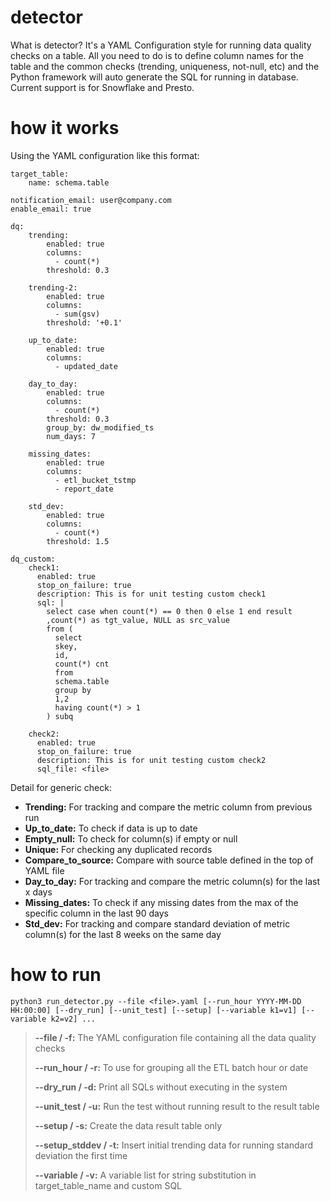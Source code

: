 # detector
What is detector? It's a YAML Configuration style for running data quality checks on a table. All you need to do is to define column names for the table and the common checks (trending, uniqueness, not-null, etc) and the Python framework will auto generate the SQL for running in database. Current support is for Snowflake and Presto.

# how it works
Using the YAML configuration like this format:
```
target_table:
    name: schema.table
 
notification_email: user@company.com
enable_email: true
 
dq:
    trending:
        enabled: true
        columns:
          - count(*)
        threshold: 0.3
 
    trending-2:
        enabled: true
        columns:
          - sum(gsv)
        threshold: '+0.1'
 
    up_to_date:
        enabled: true
        columns:
          - updated_date
 
    day_to_day:
        enabled: true
        columns:
          - count(*)
        threshold: 0.3
        group_by: dw_modified_ts
        num_days: 7
 
    missing_dates:
        enabled: true
        columns:
          - etl_bucket_tstmp
          - report_date
 
    std_dev:
        enabled: true
        columns:
          - count(*)
        threshold: 1.5
 
dq_custom:
    check1:
      enabled: true
      stop_on_failure: true
      description: This is for unit testing custom check1
      sql: |
        select case when count(*) == 0 then 0 else 1 end result
        ,count(*) as tgt_value, NULL as src_value
        from (
          select
          skey,
          id,
          count(*) cnt
          from
          schema.table
          group by
          1,2
          having count(*) > 1
        ) subq
 
    check2:
      enabled: true
      stop_on_failure: true
      description: This is for unit testing custom check2
      sql_file: <file>
```

Detail for generic check:
- **Trending:** For tracking and compare the metric column from previous run
- **Up_to_date:** To check if data is up to date
- **Empty_null:** To check for column(s) if empty or null
- **Unique:** For checking any duplicated records
- **Compare_to_source:** Compare with source table defined in the top of YAML file
- **Day_to_day:** For tracking and compare the metric column(s) for the last x days
- **Missing_dates:** To check if any missing dates from the max of the specific column in the last 90 days
- **Std_dev:** For tracking and compare standard deviation of metric column(s) for the last 8 weeks on the same day

# how to run
```
python3 run_detector.py --file <file>.yaml [--run_hour YYYY-MM-DD HH:00:00] [--dry_run] [--unit_test] [--setup] [--variable k1=v1] [--variable k2=v2] ...
```

> **--file / -f:**	The YAML configuration file containing all the data quality checks
> 
> **--run_hour / -r:**	To use for grouping all the ETL batch hour or date
> 
> **--dry_run / -d:**	Print all SQLs without executing in the system
> 
> **--unit_test / -u:**	Run the test without running result to the result table
> 
> **--setup / -s:**	Create the data result table only
> 
> **--setup_stddev / -t:**	Insert initial trending data for running standard deviation the first time
> 
> **--variable / -v:**	A variable list for string substitution in target_table_name and custom SQL
